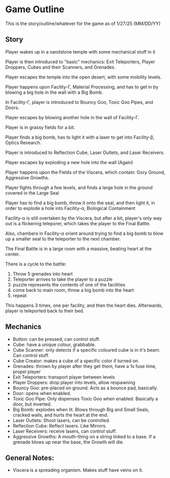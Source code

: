 # Game Outline

This is the story/outline/whatever for the game as of 1/27/25 (MM/DD/YY)

## Story

Player wakes up in a sandstone temple with some mechanical stuff in it

Player is then introduced to "basic" mechanics: Exit Teleporters, Player Droppers, Cubes and their Scanners, and Grenades.

Player escapes the temple into the open desert, with some mobility levels.

Player happens upon Facility-Γ, Material Processing, and has to get in by blowing a big hole in the wall with a Big Bomb.

In Facility-Γ, player is introduced to Bouncy Goo, Toxic Goo Pipes, and Doors.

Player escapes by blowing another hole in the wall of Facility-Γ.

Player is in grassy fields for a bit.

Player finds a big bomb, has to light it with a laser to get into Facility-β, Optics Research.

Player is introduced to Reflection Cube, Laser Outlets, and Laser Receivers.

Player escapes by exploding a new hole into the wall (Again)

Player happens upon the Fields of the Viscera, which contain: Gory Ground, Aggressive Growths.

Player fights through a few levels, and finds a large hole in the ground covered in the Large Seal

Player has to find a big bomb, throw it onto the seal, and then light it, in order to explode a hole into Facility-α, Biological Containment

Facility-α is still overtaken by the Viscera, but after a bit, player's only way out is a flickering teleporer, which takes the player to the Final Battle.

Also, chambers in Facility-α orient around trying to find a big bomb to blow up a smaller seal to the teleporter to the next chamber.

The Final Battle is in a large room with a massive, beating heart at the center.

There is a cycle to the battle:
1. Throw 5 grenades into heart
2. Teleporter arrives to take the player to a puzzle
3. puzzle represents the contents of one of the facilities
4. come back to main room, throw a big bomb into the heart
5. repeat

This happens 3 times, one per facility, and then the heart dies. Afterwards, player is teleported back to their bed.

## Mechanics

- Button: can be pressed, can control stuff.
- Cube: have a unique colour, grabbable.
- Cube Scanner: only detects if a specific coloured cube is in it's beam. Can control stuff.
- Cube Creator: makes a cube of a specific color if turned on.
- Grenades: thrown by player after they get them, have a 1s fuse time, propel player
- Exit Teleporters: transport player between levels
- Player Droppers: drop player into levels, allow respawning
- Bouncy Goo: pre-placed on ground. Acts as a bounce pad, basically.
- Door: opens when enabled.
- Toxic Goo Pipe: Only dispenses Toxic Goo when enabled. Basically a door, but inverted.
- Big Bomb: explodes when lit. Blows through Big and Small Seals, cracked walls, and hurts the heart at the end.
- Laser Outlets: Shoot lasers, can be controlled.
- Reflection Cube: Reflect lasers. Like Mirrors.
- Laser Receivers: receive lasers, can control stuff.
- Aggressive Growths: A mouth-thing on a string linked to a base. If a grenade blows up near the base, the Growth will die.

## General Notes:

- Viscera is a spreading organism. Makes stuff have veins on it.
